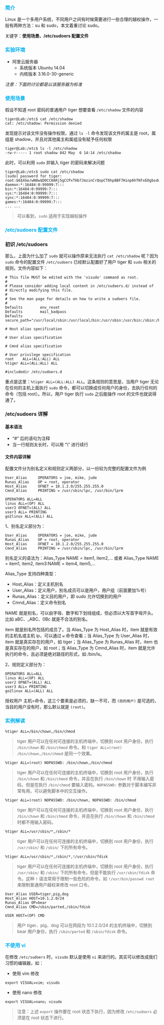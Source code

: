 ### <font color=#00b0f0>简介</font>

Linux 是一个多用户系统，不同用户之间有时候需要进行一些合理的越权操作，一般有两种方法：su 和 sudo，本文着重讨论 sudo。

关键字：**使用场景、/etc/sudoers 配置文件**

### <font color=#00b0f0>实验环境</font>

- 阿里云服务器
    - 系统版本 Ubuntu 14.04
    - 内核版本 3.16.0-30-generic

*注意：下面的讨论都是以该服务器为标准*

### <font color=#00b0f0>使用场景</font>

假设不知道 root 密码的普通用户 tiger 想要查看 `/etc/shadow` 文件的内容

```
tiger@Lab:/etc$ cat /etc/shadow
cat: /etc/shadow: Permission denied
```

发现提示对该文件没有操作权限，通过 `ls -l` 命令发现该文件的属主是 root，属组是 shadow，并且对其他属主和属组没有赋予任何权限

```
tiger@Lab:/etc$ ls -l /etc/shadow
-rw-r----- 1 root shadow 842 May  6 14:14 /etc/shadow
```

此时，可以利用 `sudo` 并输入 tiger 的密码来解决问题

```
tiger@Lab:/etc$ sudo cat /etc/shadow
[sudo] password for tiger:
root:$6$XGe/wN8w$D0CC0ARj5gCCPxTHb7JmzinCrQopCT6hp8BF7Hinp6hTKFxEOgbsdqyB9HLifahJq7R2fP8XmGnyHlM4JVL9L/:17657:0:99999:7:::
daemon:*:16484:0:99999:7:::
bin:*:16484:0:99999:7:::
sys:*:16484:0:99999:7:::
sync:*:16484:0:99999:7:::
games:*:16484:0:99999:7:::
... ...
```

> 可以看到，`sudo` 适用于实现越权操作

### <font color=#00b0f0>/etc/sudoers 配置文件</font>

### 初识 /etc/sudoers

那么，上面为什么加了 `sudo` 就可以操作原来无法执行 `cat /etc/shadow` 呢？因为 `sudo` 命令的配置文件 `/etc/sudoers` 已经默认配置好了用户 tiger 和 `sudo` 相关的规则，文件内容如下：

```
# This file MUST be edited with the 'visudo' command as root.
#
# Please consider adding local content in /etc/sudoers.d/ instead of
# directly modifying this file.
#
# See the man page for details on how to write a sudoers file.
#
Defaults        env_reset
Defaults        mail_badpass
Defaults        secure_path="/usr/local/sbin:/usr/local/bin:/usr/sbin:/usr/bin:/sbin:/bin"

# Host alias specification

# User alias specification

# Cmnd alias specification

# User privilege specification
root    ALL=(ALL:ALL) ALL
%tiger ALL=(ALL:ALL) ALL

#includedir /etc/sudoers.d
```

重点是这里：`%tiger ALL=(ALL:ALL) ALL`。这条规则的意思是，当用户 tiger 无论在任何的主机上面执行 `sudo` 命令，都可以切换成任何用户的身份，去执行任何的命令（包括 root）。所以，用户 tiger 执行 `sudo` 之后能操作 root 的文件也就说得通了。

### /etc/sudoers 详解

#### 基本语法

- “#” 后的语句为注释
- 当一行规则太长时，可以用 “\” 进行续行

#### 文件内容详解

配置文件分为别名定义和规则定义两部分，以一份较为完整的配置文件为例

```
User_Alias     OPERATORS = joe, mike, jude
Runas_Alias    OP = root, operator
Host_Alias     OFNET = 10.1.2.0/255.255.255.0
Cmnd_Alias     PRINTING = /usr/sbin/lpc, /usr/bin/lprm

OPERATORS ALL=ALL
linus ALL=(OP) ALL
user2 OFNET=(ALL) ALL
user3 ALL= PRINTING
go2linux ALL=(ALL) ALL
```

1、别名定义部分为：

```
User_Alias     OPERATORS = joe, mike, jude
Runas_Alias    OP = root, operator
Host_Alias     OFNET = 10.1.2.0/255.255.255.0
Cmnd_Alias     PRINTING = /usr/sbin/lpc, /usr/bin/lprm
```

别名定义的语法为：Alias_Type NAME = item1, item2,... 或者 Alias_Type NAME = item1, item2, item3:NAME = item4, item5,...

Alias_Type 支持四种类型：

- Host_Alias：定义主机别名
- User_Alias：定义用户，别名成员可以是用户，用户组（前面要加%号）
- Runas_Alias：定义目的用户，即 sudo 允许切换到的用户
- Cmnd_Alias：定义命令别名

NAME 就是别名，可以由字母、数字和下划线组成，但必须以大写首字母开头。比如 aBC、_ABC、0Bc 就是不合法的别名。

item 就是别名所包括的成员了。当 Alias_Type 为 Host_Alias 时，item 就是有效的主机名或主机 ip，可以通过 `w` 命令查看；当 Alias_Type 为 User_Alias 时，item 就是真实存在的用户，如 tiger；当 Alias_Type 为 Runas_Alias 时，item 也是真实存在的用户，如 root；当 Alias_Type 为 Cmnd_Alias 时，item 就是允许执行的命令，且必须是绝对路径的形式，如 /bin/ls。

2、规则定义部分为：

```
OPERATORS ALL=ALL
linus ALL=(OP) ALL
user2 OFNET=(ALL) ALL
user3 ALL= PRINTING
go2linux ALL=(ALL) ALL
```

授权用户 主机=命令，这三个要素是必须的，缺一不可，而 `(目的用户)` 是可选的，当目的用户没有时，那么默认就是 `(root)`。

### <font color=#00b0f0>实例解读</font>

```
%tiger ALL=/bin/chown,/bin/chmod
```

> tiger 用户可以在任何可连接的主机终端中，切换到 root 用户身份，执行 `/bin/chown` 和 `/bin/chmod` 命令。和 `tiger ALL=(root) /bin/chown,/bin/chmod` 是同一个效果。

```
%tiger ALL=(root) NOPASSWD: /bin/chown,/bin/chmod
```

> tiger 用户可以在任何可连接的主机终端中，切换到 root 用户身份，执行 `/bin/chown` 和 `/bin/chmod` 命令，并且在执行 `/bin/chown` 时 不用输入密码，但是在执行 `/bin/chmod` 要输入密码。`NOPASSWD:` 参数对于脚本编写非常有用，可以避免脚本中的交互操作。

```
%tiger ALL=(root) NOPASSWD: /bin/chown, NOPASSWD: /bin/chmod
```

> tiger 用户可以在任何可连接的主机终端中，切换到 root 用户身份，执行 `/bin/chown` 和 `/bin/chmod` 命令，并且在执行 `/bin/chown` 和 `/bin/chmod` 时都不用输入密码。

```
%tiger ALL=/usr/sbin/*,/sbin/*
```

> tiger 用户可以在任何可连接的主机终端中，切换到 root 用户身份，执行 `/usr/sbin/` 和 `/sbin/` 下的所有命令。

```
%tiger ALL=/usr/sbin/*,/sbin/*,!/usr/sbin/fdisk
```

> tiger 用户可以在任何可连接的主机终端中，切换到 root 用户身份，执行 `/usr/sbin/` 和 `/sbin/` 下的所有命令，但是不能执行 `/usr/sbin/fdisk` 命令。这种 `!` 语法常用于限制一些危险的命令，如 `!/usr/bin/passwd root` 来限制普通用户越权来修改 root 口令。

```
User_Alias USER=tiger,pig,dog 
Host_Alias HOST=10.1.2.0/24
Runas_Alias OP=bear
Cmnd_Alias CMD=/sbin/parted,/sbin/fdisk

USER HOST=(OP) CMD
```

> 用户 tiger、pig、dog 可以在网段为 10.1.2.0/24 的主机终端中，切换到 bear 用户身份，执行 `/sbin/parted` 和 `/sbin/fdisk` 命令。

### <font color=#00b0f0>不使用 vi </font>

在修改 `/etc/sudoers` 时，`visudo` 默认是使用 `vi` 来进行的。其实可以修改成我们习惯的编辑器，如：

- 使用 vim 修改 

```
export VISUAL=vim; visudo
```

- 使用 nano 修改

```
export VISUAL=nano; visudo
```

> 注意：上述 `export` 操作要在 root 状态下执行，因为修改 `/etc/sudoers` 必须是在 root 状态下进行。
